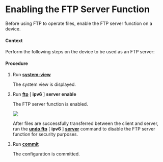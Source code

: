 Enabling the FTP Server Function
================================

Before using FTP to operate files, enable the FTP server function on a device.

#### Context

Perform the following steps on the device to be used as an FTP server:


#### Procedure

1. Run [**system-view**](cmdqueryname=system-view)
   
   
   
   The system view is displayed.
2. Run [**ftp**](cmdqueryname=ftp) [ **ipv6** ] **server** **enable**
   
   
   
   The FTP server function is enabled.
   
   
   
   ![](../../../../public_sys-resources/note_3.0-en-us.png) 
   
   After files are successfully transferred between the client and server, run the [**undo ftp**](cmdqueryname=undo+ftp) [ **ipv6** ] [**server**](cmdqueryname=server) command to disable the FTP server function for security purposes.
3. Run [**commit**](cmdqueryname=commit)
   
   
   
   The configuration is committed.